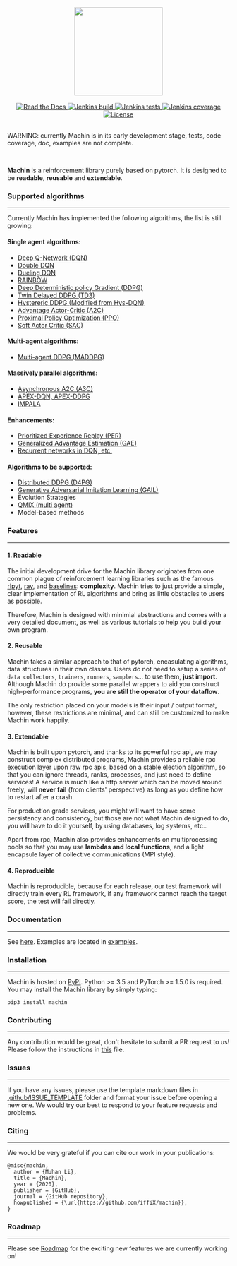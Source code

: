 <div align="center">
	<a href="https://github.com/iffiX/machin">
		<img width="auto" height="200px" src="https://machin.readthedocs.io/en/latest/_static/icon.svg">
	</a>
</div>

<br/>


<div align="center">
	<a href="https://machin.readthedocs.io/en/latest/">
		<img alt="Read the Docs" src="https://img.shields.io/readthedocs/machin">
	</a>
	<a href="http://ci.beyond-infinity.com/jenkins/blue/organizations/jenkins/machin/branches/">
		<img alt="Jenkins build" src="https://img.shields.io/jenkins/build?jobUrl=http%3A%2F%2Fci.beyond-infinity.com%2Fjenkins%2Fjob%2Fmachin%2Fjob%2Fmaster%2F">
	</a>
	<a href="http://ci.beyond-infinity.com/jenkins/blue/organizations/jenkins/machin/branches/">
		<img alt="Jenkins tests" src="https://img.shields.io/jenkins/tests?compact_message&jobUrl=http%3A%2F%2Fci.beyond-infinity.com%2Fjenkins%2Fjob%2Fmachin%2Fjob%2Fmaster%2F">
	</a>
	<a href="http://ci.beyond-infinity.com/jenkins/blue/organizations/jenkins/machin/branches/">
		<img alt="Jenkins coverage" src="https://img.shields.io/jenkins/coverage/cobertura?jobUrl=http%3A%2F%2Fci.beyond-infinity.com%2Fjenkins%2Fjob%2Fmachin%2Fjob%2Fmaster%2F">
	</a>
	<a href="https://github.com/iffiX/machin">
		<img alt="License" src="https://img.shields.io/github/license/iffiX/machin">
	</a>
	
</div>

<br/>

WARNING: currently Machin is in its early development stage, tests, code coverage, doc, examples are not complete.


<br/>

**Machin** is a reinforcement library purely based on pytorch. It is designed to be **readable**, **reusable** and **extendable**.


### Supported algorithms
---
Currently Machin has implemented the following algorithms, the list is still growing:

#### Single agent algorithms:
* [Deep Q-Network (DQN)](https://storage.googleapis.com/deepmind-media/dqn/DQNNaturePaper.pdf)
* [Double DQN](https://arxiv.org/pdf/1509.06461.pdf)
* [Dueling DQN](https://arxiv.org/abs/1511.06581)
* [RAINBOW](https://arxiv.org/abs/1710.02298)
* [Deep Deterministic policy Gradient (DDPG)](https://arxiv.org/pdf/1509.02971.pdf)
* [Twin Delayed DDPG (TD3)](https://arxiv.org/pdf/1802.09477.pdf)
* [Hystereric DDPG (Modified from Hys-DQN)](https://hal.archives-ouvertes.fr/hal-00187279/document)
* [Advantage Actor-Critic (A2C)](https://openai.com/blog/baselines-acktr-a2c/)
* [Proximal Policy Optimization (PPO)](https://arxiv.org/pdf/1707.06347.pdf)
* [Soft Actor Critic (SAC)](https://arxiv.org/pdf/1812.05905.pdf)

#### Multi-agent algorithms:
* [Multi-agent DDPG (MADDPG)](https://arxiv.org/pdf/1706.02275.pdf)

#### Massively parallel algorithms:
* [Asynchronous A2C (A3C)](https://arxiv.org/abs/1602.01783)
* [APEX-DQN, APEX-DDPG](https://arxiv.org/pdf/1803.00933)
* [IMPALA](https://arxiv.org/pdf/1802.01561)

#### Enhancements:
* [Prioritized Experience Replay (PER)](https://arxiv.org/pdf/1511.05952.pdf)
* [Generalized Advantage Estimation (GAE)](https://arxiv.org/pdf/1506.02438.pdf)
* [Recurrent networks in DQN, etc.](https://arxiv.org/pdf/1507.06527.pdf)
#### Algorithms to be supported:
* [Distributed DDPG (D4PG)](https://arxiv.org/abs/1804.08617)
* [Generative Adversarial Imitation Learning (GAIL)](https://arxiv.org/abs/1606.03476)
* Evolution Strategies
* [QMIX (multi agent)](https://arxiv.org/abs/1803.11485)
* Model-based methods

### Features
---
#### 1. Readable

The initial development drive for the Machin library originates from one common plague of reinforcement learning libraries such as the famous [rlpyt](https://github.com/astooke/rlpyt), [ray](https://github.com/ray-project/ray), and [baselines](https://github.com/openai/baselines): **complexity**. Machin tries to just provide a simple, clear implementation of RL algorithms and bring as little obstacles to users as possible.

Therefore, Machin is designed with minimial abstractions and comes with a very detailed document, as well as various tutorials to help you build your own program.

#### 2. Reusable

Machin takes a similar approach to that of pytorch, encasulating algorithms, data structures in their own classes. Users do not need to setup a series of `data collectors`, `trainers`, `runners`, `samplers`... to use them, **just import**. Although Machin do provide some parallel wrappers to aid you construct high-performance programs, **you are still the operator of your dataflow**.

The only restriction placed on your models is their input / output format, however, these restrictions are minimal, and can still be customized to make Machin work happily. 

#### 3. Extendable
Machin is built upon pytorch, and thanks to its powerful rpc api, we may construct complex distributed programs, Machin provides a reliable rpc execution layer upon raw rpc apis, based on a stable election algorithm, so that you can ignore threads, ranks, processes, and just need to define services! A service is much like a http server which can be moved around freely, will **never fail** (from clients' perspective) as long as you define how to restart after a crash. 

For production grade services, you might will want to have some persistency and consistency, but those are not what Machin designed to do, you will have to do it yourself, by using databases, log systems, etc..

Apart from rpc, Machin also provides enhancements on multiprocessing pools so that you may use **lambdas and local functions**, and a light encapsule layer of collective communications (MPI style).

#### 4. Reproducible
Machin is reproducible, because for each release, our test framework will directly train every RL framework, if any framework cannot reach the target score, the test will fail directly.


### Documentation
---
See [here](https://machin.readthedocs.io/). Examples are located in [examples](https://github.com/iffiX/machin/tree/master/examples).

### Installation
---
Machin is hosted on [PyPI](https://pypi.org/project/machin/). Python >= 3.5 and PyTorch >= 1.5.0 is required. You may install the Machin library by simply typing:
```
pip3 install machin
```

### Contributing
---
Any contribution would be great, don't hesitate to submit a PR request to us! Please follow the instructions in [this](https://github.com/iffiX/machin/tree/master/docs/misc/contribute.md) file.

### Issues
---
If you have any issues, please use the template markdown files in [.github/ISSUE_TEMPLATE](https://github.com/iffiX/machin/tree/master/.github/ISSUE_TEMPLATE) 
folder and  format your issue before opening a new one. We would try our best to respond to your feature requests and problems.

### Citing
---
We would be very grateful if you can cite our work in your publications:
```
@misc{machin,
  author = {Muhan Li},
  title = {Machin},
  year = {2020},
  publisher = {GitHub},
  journal = {GitHub repository},
  howpublished = {\url{https://github.com/iffiX/machin}},
}
```

### Roadmap
---
Please see [Roadmap](https://github.com/iffiX/machin/projects/2) for the exciting new features we are currently working on!
